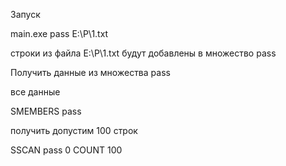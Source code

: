 Запуск

main.exe pass E:\P\1.txt

строки из файла E:\P\1.txt будут добавлены в множество pass


Получить данные из множества pass

все данные

SMEMBERS pass

получить допустим 100 строк

SSCAN pass 0 COUNT 100